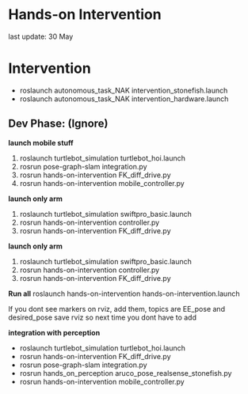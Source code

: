 ﻿# Hands-on Intervention

last update:
30 May 

# Intervention

- roslaunch autonomous_task_NAK intervention_stonefish.launch
- roslaunch autonomous_task_NAK intervention_hardware.launch


## Dev Phase: (Ignore)

**launch mobile stuff**
1. roslaunch turtlebot_simulation turtlebot_hoi.launch
2. rosrun pose-graph-slam integration.py
3. rosrun hands-on-intervention FK_diff_drive.py
4. rosrun hands-on-intervention mobile_controller.py

**launch only arm**
1. roslaunch turtlebot_simulation swiftpro_basic.launch
2. rosrun hands-on-intervention controller.py
3. rosrun hands-on-intervention FK_diff_drive.py


**launch only arm**
1. roslaunch turtlebot_simulation swiftpro_basic.launch
2. rosrun hands-on-intervention controller.py
3. rosrun hands-on-intervention FK_diff_drive.py

**Run all**
roslaunch hands-on-intervention hands-on-intervention.launch

If you dont see markers on rviz, add them, topics are EE_pose and desired_pose
save rviz so next time you dont have to add

**integration with perception**
- roslaunch turtlebot_simulation turtlebot_hoi.launch
- rosrun hands-on-intervention FK_diff_drive.py
- rosrun pose-graph-slam integration.py 
- rosrun hands_on_perception aruco_pose_realsense_stonefish.py
- rosrun hands-on-intervention mobile_controller.py
